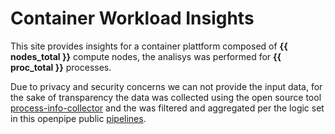 # Container Workload Insights

This site provides insights for a container plattform composed of **{{ nodes_total }}** compute nodes, the analisys was performed for **{{ proc_total }}** processes.


Due to privacy and security concerns we can not provide the input data, for the sake of transparency the data was collected using the open source tool [process-info-collector](https://github.com/vshn/process-info-collector) and the was filtered and aggregated per the logic set in this openpipe public [pipelines](https://github.com/vshn/container-workload-insights/tree/master/pipelines/stats/).

